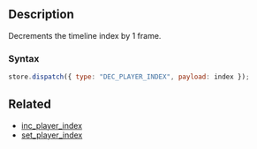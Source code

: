 ## Description

Decrements the timeline index by 1 frame.

### Syntax

```js
store.dispatch({ type: "DEC_PLAYER_INDEX", payload: index });
```

## Related

- [inc_player_index](./inc_player_index.md)
- [set_player_index](./set_flag_index.md)
